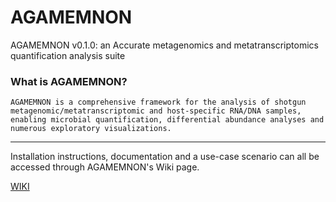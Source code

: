 # AGAMEMNON
AGAMEMNON v0.1.0: an Accurate metagenomics and metatranscriptomics quantification analysis suite

### What is AGAMEMNON?
```AGAMEMNON is a comprehensive framework for the analysis of shotgun metagenomic/metatranscriptomic and host-specific RNA/DNA samples, enabling microbial quantification, differential abundance analyses and numerous exploratory visualizations.```

___

Installation instructions, documentation and a use-case scenario can all be accessed through AGAMEMNON's Wiki page. <br/>

[WIKI](https://github.com/ivlachos/agamemnon/wiki)
